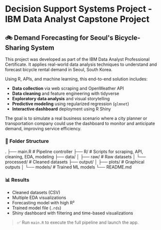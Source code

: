 # Decision Support Systems Project - IBM Data Analyst Capstone Project

## 🚲 Demand Forecasting for Seoul's Bicycle-Sharing System

This project was developed as part of the IBM Data Analyst Professional Certificate. It applies real-world data analysis techniques to understand and forecast bicycle rental demand in Seoul, South Korea.

Using R, APIs, and machine learning, this end-to-end solution includes:

- **Data collection** via web scraping and OpenWeather API
- **Data cleaning** and feature engineering with tidyverse
- **Exploratory data analysis** and visual storytelling
- **Predictive modeling** using regularized regression (`glmnet`)
- **Interactive dashboard** deployment using R Shiny

The goal is to simulate a real business scenario where a city planner or transportation company could use the dashboard to monitor and anticipate demand, improving service efficiency.

### 🧱 Folder Structure
.
├── main.R # Pipeline controller
├── R/ # Scripts for scraping, API, cleaning, EDA, modeling
├── data/
│ ├── raw/ # Raw datasets
│ └── processed/ # Cleaned datasets
├── output/
│ ├── plots/ # Graphical outputs
│ └── models/ # Trained ML models
└── README.md

### 📊 Results

- Cleaned datasets (CSV)
- Multiple EDA visualizations
- Forecasting model with high R²
- Trained model file (`.rds`)
- Shiny dashboard with filtering and time-based visualizations

> ✅ Run `main.R` to execute the full pipeline and launch the app.
